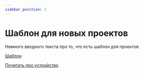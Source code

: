 ```yaml
---
sidebar_position: 1
---
```


# Шаблон для новых проектов



Немного вводного текста про то, что есть шаблон для проектов

[Шаблон](https://gitlab.icerockdev.com/scl/boilerplate/mobile-moko-boilerplate)

[Почитать про устройство](https://kmm.icerock.dev/onboarding/project-inside)

